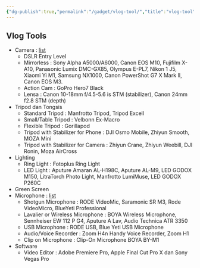 ```yaml
---
{"dg-publish":true,"permalink":"/gadget/vlog-tool/","title":"vlog-tool","created":"2023-03-04T05:17:43.078+07:00","updated":"2025-08-06T07:12:33.605+07:00"}
---
```



## Vlog Tools

- Camera : [list](https://ngelag.com/kamera-vlog/)
    - DSLR Entry Level
    - Mirrorless : Sony Alpha A5000/A6000, Canon EOS M10, Fujifilm X-A10, Panasonic Lumix DMC-GX85, Olympus E-PL7, Nikon 1 J5, Xiaomi Yi M1, Samsung NX1000, Canon PowerShot G7 X Mark II, Canon EOS M3.
    - Action Cam : GoPro Hero7 Black
    - Lensa : Canon 10-18mm f/4.5-5.6 is STM (stabilizer), Canon 24mm f2.8 STM (depth)
- Tripod dan Tongsis
    - Standard Tripod : Manfrotto Tripod, Tripod Excell
    - Small/Table Tripod : Velbonn Ex-Macro
    - Flexible Tripod : Gorillapod
    - Tripod with Stabilizer for Phone : DJI Osmo Mobile, Zhiyun Smooth, MOZA Mini
    - Tripod with Stabilizer for Camera : Zhiyun Crane, Zhiyun Weebill, DJI Ronin, Moza AirCross
- Lighting
    - Ring Light : Fotoplus Ring Light
    - LED Light : Aputure Amaran AL-H198C, Aputure AL-M9, LED GODOX M150, LitraTorch Photo Light, Manfrotto LumiMuse, LED GODOX P260C
- Green Screen
- Microphone : [list](https://ngelag.com/microphone-terbaik-untuk-video-youtube/)
    - Shotgun Microphone : RODE VideoMic, Saramonic SR M3, Rode VideoMicro, BlueYeti Professional
    - Lavalier or Wireless Microphone : BOYA Wireless Microphone, Sennheiser EW 112 P G4, Aputure A Lav, Audio Technica ATR 3350
    - USB Microphone : RODE USB, Blue Yeti USB Microphone
    - Audio/Voice Recorder : Zoom H4n Handy Voice Recorder, Zoom H1
    - Clip on Microphone : Clip-On Microphone BOYA BY-M1
- Software
    - Video Editor : Adobe Premiere Pro, Apple Final Cut Pro X dan Sony Vegas Pro
